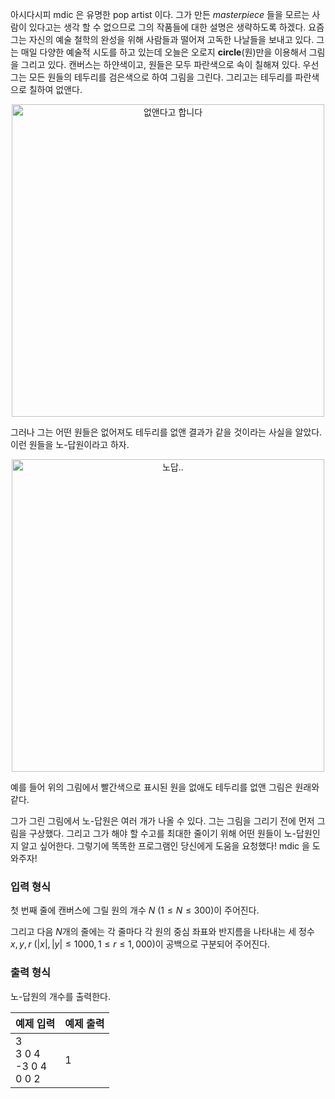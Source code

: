 아시다시피 mdic 은 유명한 pop artist 이다. 그가 만든 $masterpiece$ 들을 모르는 사람이 있다고는 생각 할 수 없으므로 그의 작품들에 대한 설명은 생략하도록 하겠다. 요즘 그는 자신의 예술 철학의 완성을 위해 사람들과 떨어져 고독한 나날들을 보내고 있다. 그는 매일 다양한 예술적 시도를 하고 있는데 오늘은 오로지 **circle**(원)만을 이용해서 그림을 그리고 있다. 캔버스는 하얀색이고, 원들은 모두 파란색으로 속이 칠해져 있다. 우선 그는 모든 원들의 테두리를 검은색으로 하여 그림을 그린다. 그리고는 테두리를 파란색으로 칠하여 없앤다.

<center><img src="https://s3.ap-northeast-2.amazonaws.com/oj.uz/old/kriii1_L/pic1.png?dl=1" alt="없앤다고 합니다" style="width: 500px;"/></center>

그러나 그는 어떤 원들은 없어져도 테두리를 없앤 결과가 같을 것이라는 사실을 알았다. 이런 원들을 노-답원이라고 하자.

<center><img src="https://s3.ap-northeast-2.amazonaws.com/oj.uz/old/kriii1_L/pic2.png?dl=1" alt="노답.." style="width: 500px;"/></center>

예를 들어 위의 그림에서 빨간색으로 표시된 원을 없애도 테두리를 없앤 그림은 원래와 같다.

그가 그린 그림에서 노-답원은 여러 개가 나올 수 있다. 그는 그림을 그리기 전에 먼저 그림을 구상했다. 그리고 그가 해야 할 수고를 최대한 줄이기 위해 어떤 원들이 노-답원인지 알고 싶어한다. 그렇기에 똑똑한 프로그램인 당신에게 도움을 요청했다! mdic 을 도와주자!

### 입력 형식

첫 번째 줄에 캔버스에 그릴 원의 개수 $N$ $(1 \le N \le 300)$이 주어진다.

그리고 다음 $N$개의 줄에는 각 줄마다 각 원의 중심 좌표와 반지름을 나타내는 세 정수 $x,y,r$ $(|x|, |y| \le 1000, 1 \le r \le 1,000)$이 공백으로 구분되어 주어진다.

### 출력 형식

노-답원의 개수를 출력한다.

<table class='table table-bordered table-condensed'>
 <thead>
  <tr>
   <th>예제 입력</th>
   <th>예제 출력</th>
  </tr>
 </thead>
 <tbody>
  <tr>
   <td style="width: 50%;" class="code-font">3<br/>
3 0 4<br/>
-3 0 4<br/>
0 0 2</td>
   <td class="code-font">1</td>
  </tr>
 </tbody>
</table>